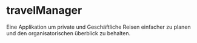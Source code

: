 # travelManager
Eine Applikation um private und Geschäftliche Reisen einfacher zu planen und den organisatorischen überblick zu behalten.
